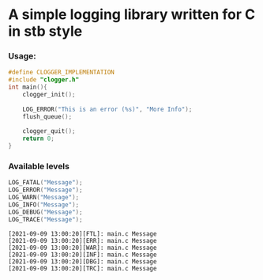# A simple logging library written for C in stb style

### Usage:
```c
#define CLOGGER_IMPLEMENTATION  
#include "clogger.h"  
int main(){  
	clogger_init();
	
	LOG_ERROR("This is an error (%s)", "More Info");
	flush_queue();
	
	clogger_quit();
	return 0;
}
```
### Available levels
```c
LOG_FATAL("Message");
LOG_ERROR("Message");
LOG_WARN("Message");
LOG_INFO("Message");
LOG_DEBUG("Message");
LOG_TRACE("Message");
```
```
[2021-09-09 13:00:20][FTL]: main.c Message
[2021-09-09 13:00:20][ERR]: main.c Message
[2021-09-09 13:00:20][WAR]: main.c Message
[2021-09-09 13:00:20][INF]: main.c Message
[2021-09-09 13:00:20][DBG]: main.c Message
[2021-09-09 13:00:20][TRC]: main.c Message
```

